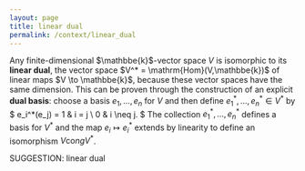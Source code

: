 ```yaml
---
layout: page
title: linear dual
permalink: /context/linear_dual
---
```

Any finite-dimensional $\mathbbe{k}$-vector space $V$ is isomorphic to its **linear dual**, the vector space $V^* = \mathrm{Hom}(V,\mathbbe{k})$ of linear maps $V \to \mathbbe{k}$, because these vector spaces have the same dimension. This can be proven through the construction of an explicit **dual basis**: choose a basis $e_1,\ldots, e_n$ for $V$ and then define $e_1^*,\ldots, e_n^* \in V^*$ by $ e_i^*(e_j) =   1 & i = j \\ 0 & i \neq j. $ The collection $e_1^*,\ldots, e_n^*$ defines a basis for $V^*$ and the map $e_i \mapsto e_i^*$ extends by linearity to define an isomorphism $V \mathrm{co}ng V^*$.

SUGGESTION: linear dual